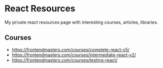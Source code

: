 # React Resources

My private react resources page with interesting courses, articles, libraries.

## Courses

- https://frontendmasters.com/courses/complete-react-v5/
- https://frontendmasters.com/courses/intermediate-react-v2/
- https://frontendmasters.com/courses/testing-react/
